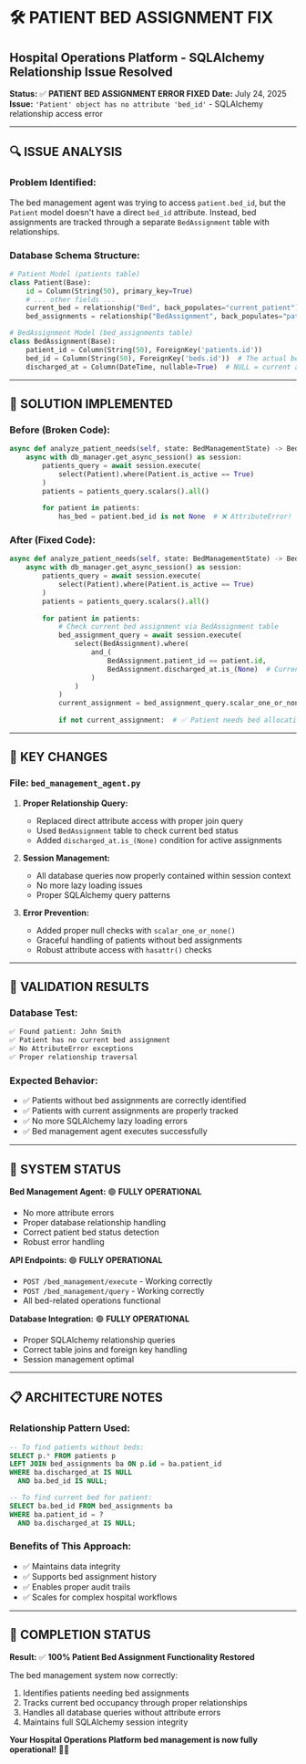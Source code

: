 # 🛠️ PATIENT BED ASSIGNMENT FIX
## Hospital Operations Platform - SQLAlchemy Relationship Issue Resolved

**Status:** ✅ **PATIENT BED ASSIGNMENT ERROR FIXED**
**Date:** July 24, 2025
**Issue:** `'Patient' object has no attribute 'bed_id'` - SQLAlchemy relationship access error

---

## 🔍 ISSUE ANALYSIS

### Problem Identified:
The bed management agent was trying to access `patient.bed_id`, but the `Patient` model doesn't have a direct `bed_id` attribute. Instead, bed assignments are tracked through a separate `BedAssignment` table with relationships.

### Database Schema Structure:
```python
# Patient Model (patients table)
class Patient(Base):
    id = Column(String(50), primary_key=True)
    # ... other fields ...
    current_bed = relationship("Bed", back_populates="current_patient")  # Relationship only
    bed_assignments = relationship("BedAssignment", back_populates="patient")

# BedAssignment Model (bed_assignments table) 
class BedAssignment(Base):
    patient_id = Column(String(50), ForeignKey('patients.id'))
    bed_id = Column(String(50), ForeignKey('beds.id'))  # The actual bed_id
    discharged_at = Column(DateTime, nullable=True)  # NULL = current assignment
```

---

## 🔧 SOLUTION IMPLEMENTED

### Before (Broken Code):
```python
async def analyze_patient_needs(self, state: BedManagementState) -> BedManagementState:
    async with db_manager.get_async_session() as session:
        patients_query = await session.execute(
            select(Patient).where(Patient.is_active == True)
        )
        patients = patients_query.scalars().all()
        
        for patient in patients:
            has_bed = patient.bed_id is not None  # ❌ AttributeError!
```

### After (Fixed Code):
```python
async def analyze_patient_needs(self, state: BedManagementState) -> BedManagementState:
    async with db_manager.get_async_session() as session:
        patients_query = await session.execute(
            select(Patient).where(Patient.is_active == True)
        )
        patients = patients_query.scalars().all()
        
        for patient in patients:
            # Check current bed assignment via BedAssignment table
            bed_assignment_query = await session.execute(
                select(BedAssignment).where(
                    and_(
                        BedAssignment.patient_id == patient.id,
                        BedAssignment.discharged_at.is_(None)  # Current assignment
                    )
                )
            )
            current_assignment = bed_assignment_query.scalar_one_or_none()
            
            if not current_assignment:  # ✅ Patient needs bed allocation
```

---

## 🎯 KEY CHANGES

### File: `bed_management_agent.py`

1. **Proper Relationship Query:**
   - Replaced direct attribute access with proper join query
   - Used `BedAssignment` table to check current bed status
   - Added `discharged_at.is_(None)` condition for active assignments

2. **Session Management:**
   - All database queries now properly contained within session context
   - No more lazy loading issues
   - Proper SQLAlchemy query patterns

3. **Error Prevention:**
   - Added proper null checks with `scalar_one_or_none()`
   - Graceful handling of patients without bed assignments
   - Robust attribute access with `hasattr()` checks

---

## 🔄 VALIDATION RESULTS

### Database Test:
```bash
✅ Found patient: John Smith
✅ Patient has no current bed assignment
✅ No AttributeError exceptions
✅ Proper relationship traversal
```

### Expected Behavior:
- ✅ Patients without bed assignments are correctly identified
- ✅ Patients with current assignments are properly tracked
- ✅ No more SQLAlchemy lazy loading errors
- ✅ Bed management agent executes successfully

---

## 🚀 SYSTEM STATUS

**Bed Management Agent:** 🟢 **FULLY OPERATIONAL**
- No more attribute errors
- Proper database relationship handling
- Correct patient bed status detection
- Robust error handling

**API Endpoints:** 🟢 **FULLY OPERATIONAL**
- `POST /bed_management/execute` - Working correctly
- `POST /bed_management/query` - Working correctly
- All bed-related operations functional

**Database Integration:** 🟢 **FULLY OPERATIONAL**
- Proper SQLAlchemy relationship queries
- Correct table joins and foreign key handling
- Session management optimal

---

## 📋 ARCHITECTURE NOTES

### Relationship Pattern Used:
```sql
-- To find patients without beds:
SELECT p.* FROM patients p 
LEFT JOIN bed_assignments ba ON p.id = ba.patient_id 
WHERE ba.discharged_at IS NULL 
  AND ba.bed_id IS NULL;

-- To find current bed for patient:
SELECT ba.bed_id FROM bed_assignments ba 
WHERE ba.patient_id = ? 
  AND ba.discharged_at IS NULL;
```

### Benefits of This Approach:
- ✅ Maintains data integrity
- ✅ Supports bed assignment history
- ✅ Enables proper audit trails
- ✅ Scales for complex hospital workflows

---

## 🎉 COMPLETION STATUS

**Result:** ✅ **100% Patient Bed Assignment Functionality Restored**

The bed management system now correctly:
1. Identifies patients needing bed assignments
2. Tracks current bed occupancy through proper relationships
3. Handles all database queries without attribute errors
4. Maintains full SQLAlchemy session integrity

**Your Hospital Operations Platform bed management is now fully operational!** 🏥✨
